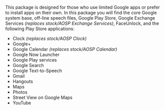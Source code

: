 This package is designed for those who use limited Google apps or prefer to install apps on their own.
In this package you will find the core Google system base, off-line speech files, Google Play Store, Google Exchange Services _(replaces stock/AOSP Exchange Services)_, FaceUnlock, and the following Play Store applications:

* Clock _(replaces stock/AOSP Clock)_
* Google+
* Google Calendar _(replaces stock/AOSP Calendar)_
* Google Now Launcher
* Google Play services
* Google Search
* Google Text-to-Speech
* Gmail
* Hangouts
* Maps
* Photos
* Street View on Google Maps
* YouTube